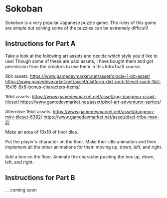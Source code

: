 # Sokoban

Sokoban is a very popular Japanese puzzle game. The rules of this game are simple but solving some of the puzzles can be extremely difficult!

## Instructions for Part A

Take a look at the following art assets and decide which style you'd like to use! Though some of these are paid assets, I have bought them and got permission from the creators to use them in this IntroToJS course.

8bit assets:
https://www.gamedevmarket.net/asset/oracle-1-bit-asset/
https://www.gamedevmarket.net/asset/platform-dirt-rock-tileset-pack-1bit-16x16-8x8-bonus-characters-items/

16bit assets:
https://www.gamedevmarket.net/asset/rpg-dungeon-crawl-tileset/
https://www.gamedevmarket.net/asset/pixel-art-adventurer-sprites/

Alterntive 16bit assets:
https://www.gamedevmarket.net/asset/dungeon-mini-tileset-6382/
https://www.gamedevmarket.net/asset/pixel-tribe-man-2/

Make an area of 10x10 of floor tiles.

Put the player's character on the floor. Make their idle animation and then implement all the other animations for them moving up, down, left, and right.

Add a box on the floor. Animate the character pushing the box up, down, left, and right.

## Instructions for Part B

... coming soon
